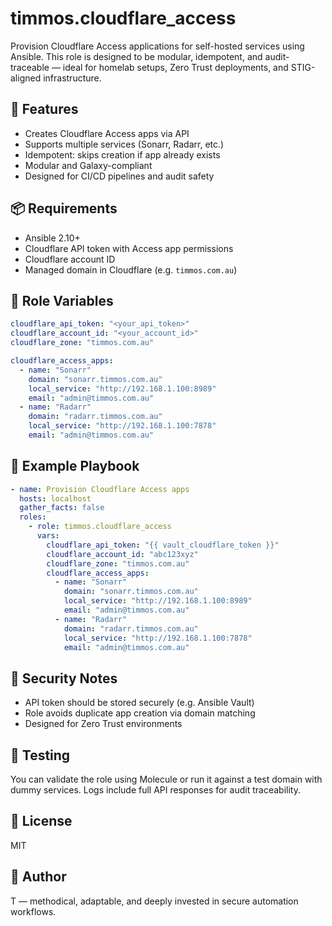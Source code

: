 # timmos.cloudflare_access

Provision Cloudflare Access applications for self-hosted services using Ansible. This role is designed to be modular, idempotent, and audit-traceable — ideal for homelab setups, Zero Trust deployments, and STIG-aligned infrastructure.

## 🚀 Features

- Creates Cloudflare Access apps via API  
- Supports multiple services (Sonarr, Radarr, etc.)  
- Idempotent: skips creation if app already exists  
- Modular and Galaxy-compliant  
- Designed for CI/CD pipelines and audit safety

## 📦 Requirements

- Ansible 2.10+  
- Cloudflare API token with Access app permissions  
- Cloudflare account ID  
- Managed domain in Cloudflare (e.g. `timmos.com.au`)

## 🔧 Role Variables

```yaml
cloudflare_api_token: "<your_api_token>"
cloudflare_account_id: "<your_account_id>"
cloudflare_zone: "timmos.com.au"

cloudflare_access_apps:
  - name: "Sonarr"
    domain: "sonarr.timmos.com.au"
    local_service: "http://192.168.1.100:8989"
    email: "admin@timmos.com.au"
  - name: "Radarr"
    domain: "radarr.timmos.com.au"
    local_service: "http://192.168.1.100:7878"
    email: "admin@timmos.com.au"
```

## 📂 Example Playbook

```yaml
- name: Provision Cloudflare Access apps
  hosts: localhost
  gather_facts: false
  roles:
    - role: timmos.cloudflare_access
      vars:
        cloudflare_api_token: "{{ vault_cloudflare_token }}"
        cloudflare_account_id: "abc123xyz"
        cloudflare_zone: "timmos.com.au"
        cloudflare_access_apps:
          - name: "Sonarr"
            domain: "sonarr.timmos.com.au"
            local_service: "http://192.168.1.100:8989"
            email: "admin@timmos.com.au"
          - name: "Radarr"
            domain: "radarr.timmos.com.au"
            local_service: "http://192.168.1.100:7878"
            email: "admin@timmos.com.au"
```

## 🔐 Security Notes

- API token should be stored securely (e.g. Ansible Vault)  
- Role avoids duplicate app creation via domain matching  
- Designed for Zero Trust environments

## 🧪 Testing

You can validate the role using Molecule or run it against a test domain with dummy services. Logs include full API responses for audit traceability.

## 📜 License

MIT

## 🤝 Author

T — methodical, adaptable, and deeply invested in secure automation workflows.
